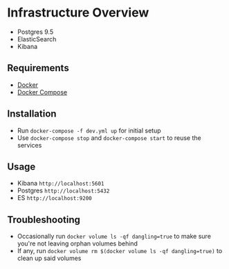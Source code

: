 # Infrastructure Overview

* Postgres 9.5
* ElasticSearch
* Kibana

## Requirements

* [Docker](https://docs.docker.com/engine/installation/)
* [Docker Compose](https://docs.docker.com/compose/install/)

## Installation

* Run `docker-compose -f dev.yml up` for initial setup
* Use `docker-compose stop` and `docker-compose start` to reuse the services

## Usage

* Kibana `http://localhost:5601`
* Postgres `http://localhost:5432`
* ES `http://localhost:9200`

## Troubleshooting

* Occasionally run `docker volume ls -qf dangling=true` to make sure you're not leaving orphan volumes behind
* If any, run `docker volume rm $(docker volume ls -qf dangling=true)` to clean up said volumes

